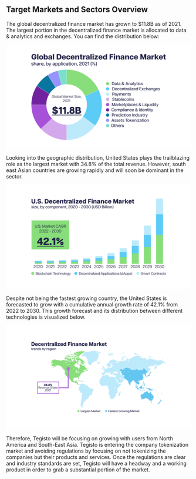 ﻿## Target Markets and Sectors Overview
The global decentralized finance market has grown to $11.8B as of 2021. The largest portion in the decentralized finance market is allocated to data & analytics and exchanges. You can find the distribution below:

![tegisto_market_opportunity_chart_01](/images/tegisto_market_opportunity_chart_01.png)

Looking into the geographic distribution, United States plays the trailblazing role as the largest market with 34.8% of the total revenue. However, south east Asian countries are growing rapidly and will soon be dominant in the sector.

![tegisto_market_opportunity_chart_02](/images/tegisto_market_opportunity_chart_03.png)

Despite not being the fastest growing country, the United States is forecasted to grow with a cumulative annual growth rate of 42.1% from 2022 to 2030. This growth forecast and its distribution between different technologies is visualized below.

![tegisto_market_opportunity_chart_03](/images/tegisto_market_opportunity_chart_02.png)

Therefore, Tegisto will be focusing on growing with users from North America and South-East Asia. Tegisto is entering the company tokenization market and avoiding regulations by focusing on not tokenizing the companies but their products and services. Once the regulations are clear and industry standards are set, Tegisto will have a headway and a working product in order to grab a substantial portion of the market.

